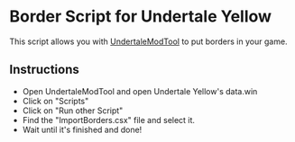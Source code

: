 # Border Script for Undertale Yellow

This script allows you with [UndertaleModTool](https://github.com/krzys-h/UndertaleModTool) to put borders in your game.

## Instructions

* Open UndertaleModTool and open Undertale Yellow's data.win
* Click on "Scripts"
* Click on "Run other Script"
* Find the "ImportBorders.csx" file and select it.
* Wait until it's finished and done!

